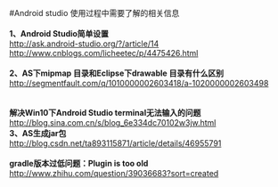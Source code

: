 #Android studio 使用过程中需要了解的相关信息
<br>
<br>**1、Android Studio简单设置**
<br>http://ask.android-studio.org/?/article/14
<br>http://www.cnblogs.com/licheetec/p/4475426.html
<br>
<br>**2、AS下mipmap 目录和Eclipse下drawable 目录有什么区别**
<br>http://segmentfault.com/q/1010000002603418/a-1020000002603498
<br>
<br>
<br>**解决Win10下Android Studio terminal无法输入的问题**
<br>http://blog.sina.com.cn/s/blog_6e334dc70102w3jw.html
<br>**3、AS生成jar包**
<br>http://blog.csdn.net/ta893115871/article/details/46955791
<br>
<br>**gradle版本过低问题：Plugin is too old**
<br>http://www.zhihu.com/question/39036683?sort=created
